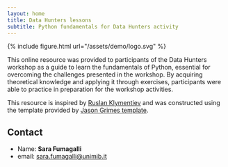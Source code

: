 ```yaml
---
layout: home
title: Data Hunters lessons
subtitle: Python fundamentals for Data Hunters activity
---
```


{% include figure.html
    url="/assets/demo/logo.svg"
%}


This online resource was provided to participants of the Data Hunters workshop as a guide to learn the fundamentals of Python, essential for overcoming the challenges presented in the workshop. By acquiring theoretical knowledge and applying it through exercises, participants were able to practice in preparation for the workshop activities.

This resource is inspired by [Ruslan Klymentiev](https://github.com/rklymentiev/py-for-neuro) and was constructed using the template provided by [Jason Grimes template](https://github.com/jasongrimes/jekyll-chapterbook). 


## Contact
* Name: **Sara Fumagalli**
* email: [sara.fumagalli@unimib.it](mailto:sara.fumagalli@unimib.it)

